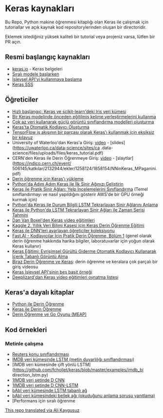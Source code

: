 # Keras kaynakları

Bu Repo, Python makine öğrenmesi kitaplığı olan Keras ile çalışmak için tutoriallar ve açık kaynak kod repositorylerinden oluşan bir directoridir.

Eklemek istediğiniz yüksek kaliteli bir tutorial veya projeniz varsa, lütfen bir PR açın.

## Resmi başlangıç ​​kaynakları

- [keras.io](http://keras.io/) - Keras belgeleri
- [Sıralı modele başlarken](http://keras.io/getting-started/sequential-model-guide/)
- [İşlevsel API'yi kullanmaya başlama](http://keras.io/getting-started/function-api-guide/)
- [Keras SSS](http://keras.io/getting-started/faq/)

## Öğreticiler

- [Hızlı başlangıç: Keras ve scikit-learn'deki Iris veri kümesi](https://github.com/fastforwardlabs/keras-hello-world/blob/master/kerashelloworld.ipynb)
- [Bir Keras modelinde önceden eğitilmiş kelime yerleştirmelerini kullanma](http://blog.keras.io/using-pre-trained-word-embeddings-in-a-keras-model.html)
- [Çok az veri kullanarak güçlü görüntü sınıflandırma modelleri oluşturma](http://blog.keras.io/building-powerful-image-classification-models-using-very-little-data.html)
- [Keras'ta Otomatik Kodlayıcı Oluşturma](http://blog.keras.io/building-autoencoders-in-keras.html)
- [TensorFlow iş akışının bir parçası olarak Keras'ı kullanmak için eksiksiz bir kılavuz](http://blog.keras.io/keras-as-a-simplified-interface-to-tensorflow-tutorial.html)
- University of Waterloo'dan Keras'a Giriş: [video](https://www.youtube.com/watch?v=Tp3SaRbql4k) - [slides](https://uwaterloo.ca/data-science/sites/ca .data-science/files/uploads/files/keras_tutorial.pdf)
- CERN'den Keras ile Derin Öğrenmeye Giriş: [video](http://cds.cern.ch/record/2157570?ln=en) - [slaytlar](https://indico.cern.ch/event/ 506145/katkılar/2132944/ekler/1258124/1858154/NNinKeras_MPaganini.pdf)
- [Derin öğrenme için Keras'ı yükleme](http://www.pyimagesearch.com/2016/07/18/installing-keras-for-deep-learning/)
- [Python'da Adım Adım Keras ile İlk Sinir Ağınızı Geliştirin](http://machinelearningmastery.com/tutorial-first-neural-network-python-keras/)
- [Keras ile Pratik Sinir Ağları: Yelp İncelemelerini Sınıflandırma](http://www.developintelligence.com/blog/2017/06/practical-neural-networks-keras-classifying-yelp-reviews/) (Temel sınıflandırmayı ve nasıl yapıldığını gösterir AWS'de bir GPU örneği kurmak için)
- [Python'da Keras ile Durum Bilgili LSTM Tekrarlayan Sinir Ağlarını Anlama](http://machinelearningmastery.com/understanding-stateful-lstm-recurrent-neural-networks-python-keras/)
- [Keras ile Python'da LSTM Tekrarlayan Sinir Ağları ile Zaman Serisi Tahmini](http://machinelearningmastery.com/time-series-prediction-lstm-recurrent-neural-networks-python-keras/)
- [Dan Van Boxel'den Keras video eğitimleri](https://www.youtube.com/playlist?list=PLFxrZqbLojdKuK7Lm6uamegEFGW2wki6P)
- [Kaggle 2. Yıllık Veri Bilimi Kasesi için Keras Derin Öğrenme Eğitimi](https://github.com/jocicmarko/kaggle-dsb2-keras/)
- [Keras ile DNN'leri ayarlayan öğreticiler koleksiyonu](http://ml4a.github.io/guides/)
- [Fast.AI - Kodlayıcılar İçin Pratik Derin Öğrenme, Bölüm 1](http://course.fast.ai/) (genel olarak derin öğrenme hakkında harika bilgiler, laboratuvarlar için yoğun olarak Keras kullanır)
- [Keras Eğitimi: Evrişimsel Gürültü Giderme Otomatik Kodlayıcı Kullanarak İçerik Tabanlı Görüntü Alma](https://blog.sicara.com/keras-tutorial-content-based-image-retrieval-convolutional-denoising-autoencoder-dc91450cc511)
- [Biraz Derin Öğrenme ve Keras](https://www.youtube.com/watch?v=UOEhojCzWrY&list=PLgJhDSE2ZLxaPX0jteHZG4skdj8ZrST9d): derin öğrenme ve keralara çok parçalı bir giriş videosu
- [Keras İşlevsel API'sinin beş basit örneği](http://www.puzzlr.org/the-keras-function-api-five-simple-examples/)
- [Deeplizard'dan Keras video eğitimleri oynatma listesi](https://www.youtube.com/watch?v=RznKVRTFkBY&list=PLZbbT5o_s2xrwRnXk_yCPtnqqo4_u2YGL)

## Keras'a dayalı kitaplar

- [Python ile Derin Öğrenme](https://www.amazon.com/Deep-Learning-Python-Francois-Chollet/dp/1617294438/)
- [Keras ile Derin Öğrenme](https://www.amazon.com/Deep-Learning-Keras-Implementing-learning/dp/1787128423/)
- [Derin Öğrenme ve Go Oyunu (MEAP)](https://www.manning.com/books/deep-learning-and-the-game-of-go)

## Kod örnekleri

### Metinle çalışma

- [Reuters konu sınıflandırması](https://github.com/fchollet/keras/blob/master/examples/reuters_mlp.py)
- [IMDB veri kümesinde LSTM (metin duyarlılığı sınıflandırması)](https://github.com/fchollet/keras/blob/master/examples/imdb_lstm.py)
- [IMDB veri kümesinde çift yönlü LSTM](https://github.com/fchollet/keras/blob/master/examples/imdb_bi direction_lstm.py)
- [1IMDB veri setinde D CNN](https://github.com/fchollet/keras/blob/master/examples/imdb_cnn.py)
- [1IMDB veri setinde D CNN-LSTM](https://github.com/fchollet/keras/blob/master/examples/imdb_cnn_lstm.py)
- [bAbI veri kümesinde LSTM tabanlı ağ](https://github.com/fchollet/keras/blob/master/examples/babi_rnn.py)
- [bAbI veri kümesindeki bellek ağı (okuduğunu anlama sorusu yanıtlama)](https://github.com/fchollet/keras/blob/master/examples/babi_memnn.py)
- [Performans için sıralı öğrenme

[This repo translated via Ali Kaygusuz](https://github.com/alikaygusuz)